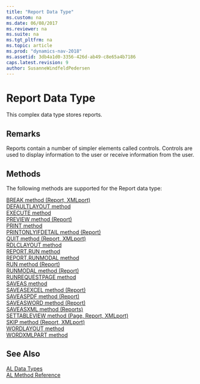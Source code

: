 ```yaml
---
title: "Report Data Type"
ms.custom: na
ms.date: 06/08/2017
ms.reviewer: na
ms.suite: na
ms.tgt_pltfrm: na
ms.topic: article
ms.prod: "dynamics-nav-2018"
ms.assetid: 3db4a1d0-3356-426d-ab49-c8e65a4b7186
caps.latest.revision: 9
author: SusanneWindfeldPedersen
---
```

# Report Data Type
This complex data type stores reports.  
  
## Remarks  
 Reports contain a number of simpler elements called controls. Controls are used to display information to the user or receive information from the user.  

## Methods
The following methods are supported for the Report data type:

[BREAK method (Report, XMLport)](../methods/devenv-break-method-report-xmlport.md)   
[DEFAULTLAYOUT method](../methods/devenv-defaultlayout-method.md)   
[EXECUTE method](../methods/devenv-execute-method.md)   
[PREVIEW method (Report)](../methods/devenv-preview-method-report.md)   
[PRINT method](../methods/devenv-print-method.md)   
[PRINTONLYIFDETAIL method (Report)](../methods/devenv-printonlyifdetail-method-report.md)   
[QUIT method (Report, XMLport)](../methods/devenv-quit-method-report-xmlport.md)   
[RDLCLAYOUT method](../methods/devenv-rdlclayout-method.md)   
[REPORT.RUN method](../methods/devenv-report-run-method.md)   
[REPORT.RUNMODAL method](../methods/devenv-report-runmodal-method.md)   
[RUN method (Report)](../methods/devenv-run-method-report.md)   
[RUNMODAL method (Report)](../methods/devenv-runmodal-method-report.md)   
[RUNREQUESTPAGE method](../methods/devenv-runrequestpage-method.md)   
[SAVEAS method](../methods/devenv-saveas-method.md)   
[SAVEASEXCEL method (Report)](../methods/devenv-saveasexcel-method-report.md)   
[SAVEASPDF method (Report)](../methods/devenv-saveaspdf-method-report.md)   
[SAVEASWORD method (Report)](../methods/devenv-saveasword-method-report.md)   
[SAVEASXML method (Reports)](../methods/devenv-saveasxml-method-reports.md)   
[SETTABLEVIEW method (Page, Report, XMLport)](../methods/devenv-settableview-method-page-report-xmlport.md)   
[SKIP method (Report, XMLport)](../methods/devenv-skip-method-report-xmlport.md)   
[WORDLAYOUT method](../methods/devenv-wordlayout-method.md)   
[WORDXMLPART method](../methods/devenv-wordxmlpart-method.md)

## See Also  
[AL Data Types](devenv-al-data-types.md)  
[AL Method Reference](../methods/devenv-al-method-reference.md)  
